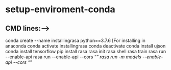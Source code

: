 # setup-enviroment-conda
## CMD lines:-->

conda create --name installingrasa python==3.7.6 [For installing in anaconda
conda activate installingrasa
conda deactivate
conda install ujson
conda install tensorflow
pip install rasa
rasa init
rasa shell 
rasa train
rasa run  --enable-api
rasa run --enable-api --cors “*”
rasa run -m models --enable-api --cors “*”
